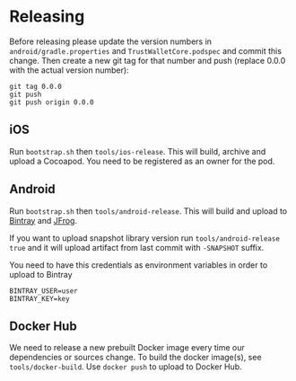 # Releasing

Before releasing please update the version numbers in `android/gradle.properties` and `TrustWalletCore.podspec` and commit this change. Then create a new git tag for that number and push \(replace 0.0.0 with the actual version number\):

```text
git tag 0.0.0
git push
git push origin 0.0.0
```

## iOS

Run `bootstrap.sh` then `tools/ios-release`. This will build, archive and upload a Cocoapod. You need to be registered as an owner for the pod.

## Android

Run `bootstrap.sh` then `tools/android-release`. This will build and upload to [Bintray](https://bintray.com/trust/wallet-core/com.trustwallet.wallet-core) and [JFrog](https://oss.jfrog.org/webapp/#/home).

If you want to upload snapshot library version run `tools/android-release true` and it will upload artifact from last commit with `-SNAPSHOT` suffix.

You need to have this credentials as environment variables in order to upload to Bintray
```text
BINTRAY_USER=user
BINTRAY_KEY=key
```

## Docker Hub

We need to release a new prebuilt Docker image every time our dependencies or sources change.
To build the docker image(s), see `tools/docker-build`. Use `docker push` to upload to Docker Hub.
